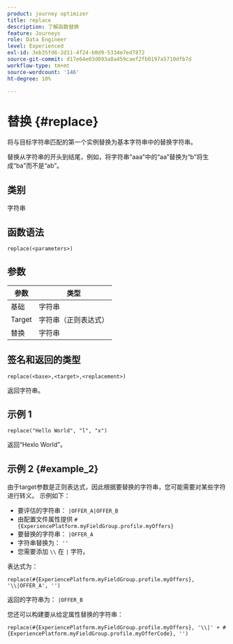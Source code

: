 ```yaml
---
product: journey optimizer
title: replace
description: 了解函数替换
feature: Journeys
role: Data Engineer
level: Experienced
exl-id: 3eb35fd6-2d11-4f24-b0d9-5334e7ed7872
source-git-commit: d17e64e03d093a8a459caef2fb0197a5710dfb7d
workflow-type: tm+mt
source-wordcount: '146'
ht-degree: 10%

---
```


# 替换 {#replace}

将与目标字符串匹配的第一个实例替换为基本字符串中的替换字符串。

替换从字符串的开头到结尾，例如，将字符串“aaa”中的“aa”替换为“b”将生成“ba”而不是“ab”。

## 类别

字符串

## 函数语法

`replace(<parameters>)`

## 参数

| 参数 | 类型 |
|-----------|--------------|
| 基础 | 字符串 |
| Target | 字符串（正则表达式） |
| 替换 | 字符串 |

## 签名和返回的类型

`replace(<base>,<target>,<replacement>)`

返回字符串。

## 示例 1

`replace("Hello World", "l", "x")`

返回“Hexlo World”。

## 示例 2 {#example_2}

由于target参数是正则表达式，因此根据要替换的字符串，您可能需要对某些字符进行转义。 示例如下：

* 要评估的字符串： `|OFFER_A|OFFER_B`
* 由配置文件属性提供 `#{ExperiencePlatform.myFieldGroup.profile.myOffers}`
* 要替换的字符串： `|OFFER_A`
* 字符串替换为： `''`
* 您需要添加 `\\` 在 `|` 字符。

表达式为：

`replace(#{ExperiencePlatform.myFieldGroup.profile.myOffers}, '\\|OFFER_A', '')`

返回的字符串为： `|OFFER_B`

您还可以构建要从给定属性替换的字符串：

`replace(#{ExperiencePlatform.myFieldGroup.profile.myOffers}, '\\|' + #{ExperiencePlatform.myFieldGroup.profile.myOfferCode}, '')`
